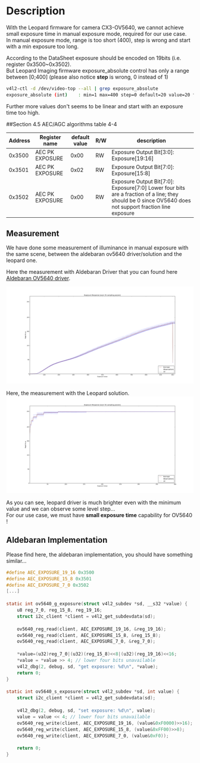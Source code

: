 # Description
With the Leopard firmware for camera CX3-OV5640, we cannot achieve small exposure time in manual exposure mode, required for our use case.  
In manual exposure mode, range is too short (400), step is wrong and start with a min exposure too long.  

According to the DataSheet exposure should be encoded on 19bits (i.e. register 0x3500~0x3502).  
But Leopard Imaging firmware exposure_absolute control has only a range between \[0;400\] (please also notice **step** is wrong, 0 instead of 1) 
```sh
v4l2-ctl -d /dev/video-top --all | grep exposure_absolute
exposure_absolute (int)    : min=1 max=400 step=0 default=20 value=20 flags=inactive
```
Further more values don't seems to be linear and start with an exposure time too high.

##Section 4.5 AEC/AGC algorithms
table 4-4

Address | Register name | default value | R/W | description
--------|---------------|---------------|-----|------------
0x3500  | AEC PK EXPOSURE | 0x00  | RW  | Exposure Output Bit[3:0]: Exposure[19:16]
0x3501  | AEC PK EXPOSURE | 0x02  | RW  | Exposure Output Bit[7:0]: Exposure[15:8]
0x3502  | AEC PK EXPOSURE | 0x00  | RW  | Exposure Output Bit[7:0]: Exposure[7:0] Lower four bits are a fraction of a line; they should be 0 since OV5640 does not support fraction line exposure

## Measurement
We have done some measurement of illuminance in manual exposure with the same scene, between the aldebaran ov5640 driver/solution and the leopard one.

Here the measurement with Aldebaran Driver that you can found here
[Aldebaran OV5640 driver](https://github.com/aldebaran/linux-aldebaran/blob/release-2.5.x/atom/drivers/media/i2c/soc_camera/ov5640.c#L1557).  

![Aldebaran FW](aldeb_fw.png)

Here, the measurement with the Leopard solution.
![Leopard FW](leopard_fw.png)

As you can see, leopard driver is much brighter even with the minimum value and we can observe some level step...  
For our use case, we must have **small exposure time** capability for OV5640 !

## Aldebaran Implementation
Please find here, the aldebaran implementation, you should have something similar...  
```C
#define AEC_EXPOSURE_19_16 0x3500
#define AEC_EXPOSURE_15_8 0x3501
#define AEC_EXPOSURE_7_0 0x3502
[...]

static int ov5640_g_exposure(struct v4l2_subdev *sd, __s32 *value) {
	u8 reg_7_0, reg_15_8, reg_19_16;
	struct i2c_client *client = v4l2_get_subdevdata(sd);

	ov5640_reg_read(client, AEC_EXPOSURE_19_16, &reg_19_16);
	ov5640_reg_read(client, AEC_EXPOSURE_15_8, &reg_15_8);
	ov5640_reg_read(client, AEC_EXPOSURE_7_0, &reg_7_0);

	*value=(u32)reg_7_0|(u32)(reg_15_8)<<8|(u32)(reg_19_16)<<16;
	*value = *value >> 4; // lower four bits unavailable
	v4l2_dbg(2, debug, sd, "get exposure: %d\n", *value);
	return 0;
}

static int ov5640_s_exposure(struct v4l2_subdev *sd, int value) {
	struct i2c_client *client = v4l2_get_subdevdata(sd);

	v4l2_dbg(2, debug, sd, "set exposure: %d\n", value);
	value = value << 4; // lower four bits unavailable
	ov5640_reg_write(client, AEC_EXPOSURE_19_16, (value&0xF0000)>>16);
	ov5640_reg_write(client, AEC_EXPOSURE_15_8, (value&0xFF00)>>8);
	ov5640_reg_write(client, AEC_EXPOSURE_7_0, (value&0xF0));

	return 0;
}
```
